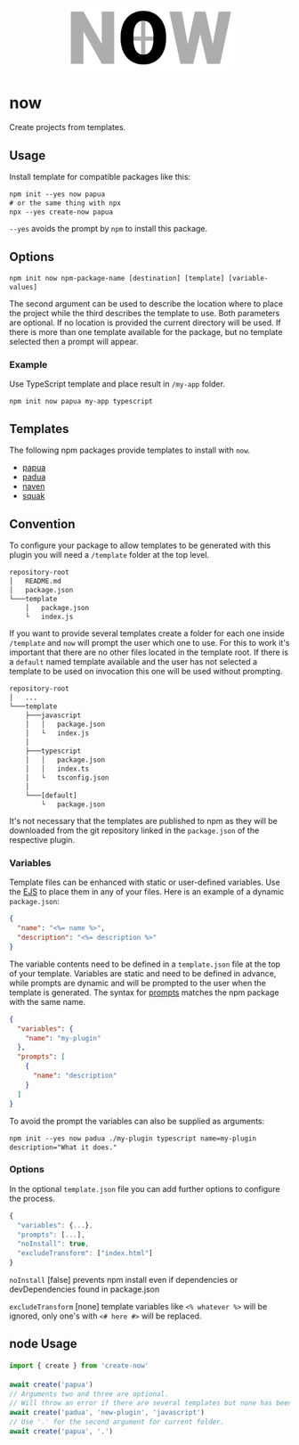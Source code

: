 <p align="center">
  <img src="https://github.com/tobua/now/raw/main/logo.png" alt="now" width="300">
</p>

# now

Create projects from templates.

## Usage

Install template for compatible packages like this:

```
npm init --yes now papua
# or the same thing with npx
npx --yes create-now papua
```

`--yes` avoids the prompt by `npm` to install this package.

## Options

```
npm init now npm-package-name [destination] [template] [variable-values]
```

The second argument can be used to describe the location where to place the project while the third describes the template to use. Both parameters are optional. If no location is provided the current directory will be used. If there is more than one template available for the package, but no template selected then a prompt will appear.

### Example

Use TypeScript template and place result in `/my-app` folder.

```
npm init now papua my-app typescript
```

## Templates

The following npm packages provide templates to install with `now`.

- [papua](https://github.com/tobua/papua)
- [padua](https://github.com/tobua/padua)
- [naven](https://github.com/tobua/naven)
- [squak](https://github.com/tobua/squak)

## Convention

To configure your package to allow templates to be generated with this plugin you will need a `/template` folder at the top level.

```
repository-root
│   README.md
│   package.json
└───template
    │   package.json
    └   index.js
```

If you want to provide several templates create a folder for each one inside `/template` and `now` will prompt the user which one to use. For this to work it's important that there are no other files located in the template root. If there is a `default` named template available and the user has not selected a template to be used on invocation this one will be used without prompting.

```
repository-root
│   ...
└───template
    ├───javascript
    │   │   package.json
    │   └   index.js
    │
    ├───typescript
    │   │   package.json
    │   │   index.ts
    │   └   tsconfig.json
    │
    └───[default]
        └   package.json
```

It's not necessary that the templates are published to npm as they will be downloaded from the git repository linked in the `package.json` of the respective plugin.

### Variables

Template files can be enhanced with static or user-defined variables. Use the [EJS](https://ejs.co/) to place them in any of your files. Here is an example of a dynamic `package.json`:

```json
{
  "name": "<%= name %>",
  "description": "<%= description %>"
}
```

The variable contents need to be defined in a `template.json` file at the top of your template. Variables are static and need to be defined in advance, while prompts are dynamic and will be prompted to the user when the template is generated. The syntax for [prompts](https://github.com/terkelg/prompts) matches the npm package with the same name.

```json
{
  "variables": {
    "name": "my-plugin"
  },
  "prompts": [
    {
      "name": "description"
    }
  ]
}
```

To avoid the prompt the variables can also be supplied as arguments:

```
npm init --yes now padua ./my-plugin typescript name=my-plugin description="What it does."
```

### Options

In the optional `template.json` file you can add further options to configure the process.

```js
{
  "variables": {...},
  "prompts": [...],
  "noInstall": true,
  "excludeTransform": ["index.html"]
}
```

`noInstall` [false] prevents npm install even if dependencies or devDependencies found in package.json

`excludeTransform` [none] template variables like `<% whatever %>` will be ignored, only one's with `<# here #>` will be replaced.

## node Usage

```js
import { create } from 'create-now'

await create('papua')
// Arguments two and three are optional.
// Will throw an error if there are several templates but none has been selected.
await create('padua', 'new-plugin', 'javascript')
// Use '.' for the second argument for current folder.
await create('papua', '.')
```
